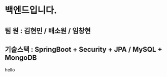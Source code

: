 # 백엔드입니다.

## 팀 원 : 김현민 / 배소원 / 임창현

## 기술스택 : SpringBoot + Security + JPA / MySQL + MongoDB

hello
